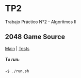TP2
===

Trabajo Práctico N°2 - Algoritmos II  
  
## 2048 Game Source

[Main](https://github.com/Grateds/TP2/tree/master/src/main/java/com/Grateds/game) | [Tests](https://github.com/Grateds/TP2/tree/master/src/test/java/com/Grateds/game)

##### To run:

	~$ ./run.sh
